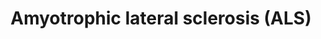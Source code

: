 ---
annotations:
- type: Pathway Ontology
  value: disease pathway
authors:
- Mkutmon
- Egonw
- Ariutta
- MaintBot
description: Amyotrophic lateral sclerosis (ALS) is a progressive, lethal, degenerative
  disorder of motor neurons. The hallmark of this disease is the selective death of
  motor neurons in the brain and spinal cord, leading to paralysis of voluntary muscles.
  Mutant superoxide dismutase 1 (SOD1), as seen in some familial ALS (FALS) cases,
  is unstable, forming aggregates in the motor neuron cytoplasm, axoplasm and mitochondria.
  Within mitochondria, mutant SOD1 may interfere with the anti-apoptotic function
  of Bcl-2, affect mitochondrial import by interfering with the translocation machinery
  (TOM/TIM), and generate toxic free radicals (ROS). Reactive oxygen species (ROS),
  produced within mitochondria, inhibit the function of EAAT2, the main glial glutamate
  transporter protein, responsible for most of the reuptake of synaptically released
  glutamate. Glutamate excess increases intracellular calcium, which enhances oxidative
  stress and mitochondrial damage. Mutant SOD1 can also trigger oxidative reactions
  , which can then cause damage through the formation of hydroxyl radicals or via
  nitration of tyrosine residues on proteins. Nitration may target neurofilament proteins,
  affecting axonal transport. Collectively, these mechanisms are predicted to disturb
  cellular homeostasis, ultimately triggering motor neuron death.
last-edited: 2021-03-09
organisms:
- Bos taurus
redirect_from:
- /index.php/Pathway:WP3243
- /instance/WP3243
schema-jsonld:
- '@context': https://schema.org/
  '@id': https://wikipathways.github.io/pathways/WP3243.html
  '@type': Dataset
  creator:
    '@type': Organization
    name: WikiPathways
  description: Amyotrophic lateral sclerosis (ALS) is a progressive, lethal, degenerative
    disorder of motor neurons. The hallmark of this disease is the selective death
    of motor neurons in the brain and spinal cord, leading to paralysis of voluntary
    muscles. Mutant superoxide dismutase 1 (SOD1), as seen in some familial ALS (FALS)
    cases, is unstable, forming aggregates in the motor neuron cytoplasm, axoplasm
    and mitochondria. Within mitochondria, mutant SOD1 may interfere with the anti-apoptotic
    function of Bcl-2, affect mitochondrial import by interfering with the translocation
    machinery (TOM/TIM), and generate toxic free radicals (ROS). Reactive oxygen species
    (ROS), produced within mitochondria, inhibit the function of EAAT2, the main glial
    glutamate transporter protein, responsible for most of the reuptake of synaptically
    released glutamate. Glutamate excess increases intracellular calcium, which enhances
    oxidative stress and mitochondrial damage. Mutant SOD1 can also trigger oxidative
    reactions , which can then cause damage through the formation of hydroxyl radicals
    or via nitration of tyrosine residues on proteins. Nitration may target neurofilament
    proteins, affecting axonal transport. Collectively, these mechanisms are predicted
    to disturb cellular homeostasis, ultimately triggering motor neuron death.
  keywords:
  - SOD1
  - BCL2
  - CCS
  - RAC1
  - TNFRSF1A
  - BAD
  - SLC1A2
  - TNF
  - APAF1
  - DAXX
  - L-Arginine
  - CAT
  - RAB5A
  - MAP2K6
  - CASP9
  - OH
  - TOMM40
  - Cu
  - O2-
  - BID
  - Apoptosis
  - NEFH
  - Reactive Oxygen
  - MAP3K5
  - TP53
  - L-Glutamic acid
  - BCL2L1
  - BAX
  - Species (ROS)
  - MAP2K2
  - synaptic transmission,  glutamatergic
  - p53 Signaling Pathway
  - PPP3CC
  - H2O
  - CASP3
  - ONOO-
  - Ca2+
  - Proteasome
  - PRPH
  - MAPK Signaling Pathway
  - MAPK14
  - NOS1
  - GPX1
  - 'NO'
  - PPP3CA
  - H2O2
  - ALS2
  - CASP12
  - NEFL
  - PPP3CB
  - Reactive Oxygen  Species (ROS)
  - CST3
  - DERL1
  - GRIA1
  - NEFM
  - CASP1
  license: CC0
  name: Amyotrophic lateral sclerosis (ALS)
seo: CreativeWork
title: Amyotrophic lateral sclerosis (ALS)
wpid: WP3243
---